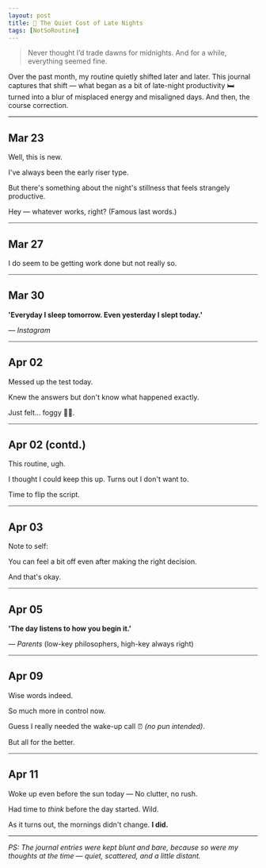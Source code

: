 ```yaml
---
layout: post
title: 🦉 The Quiet Cost of Late Nights
tags: [NotSoRoutine]
---
```


> <span class="quote"> Never thought I’d trade dawns for midnights. And for a while, everything seemed fine.</span>

Over the past month, my routine quietly shifted later and later. This journal captures that shift — what began as a bit of late-night productivity 🛏️ turned into a blur of misplaced energy and misaligned days. And then, the course correction.

<hr class="dots">

## Mar 23
Well, this is new. 

I've always been the early riser type.

But there's something about the night's stillness that feels strangely productive.

Hey — whatever works, right? (Famous last words.)
<hr style="opacity: 0.7;">

## Mar 27
I do seem to be getting work done but not really so.
<hr style="opacity: 0.7;">

## Mar 30
**'Everyday I sleep tomorrow. Even yesterday I slept today.'**

_— Instagram_
<hr style="opacity: 0.7;">

## Apr 02
Messed up the test today. 

Knew the answers but don't know what happened exactly. 

Just felt... foggy 😶‍🌫️.
<hr style="opacity: 0.7;">

## Apr 02 (contd.)
This routine, ugh. 

I thought I could keep this up. Turns out I don't want to. 

Time to flip the script.
<hr style="opacity: 0.7;">

## Apr 03
Note to self:

You can feel a bit off even after making the right decision. 

And that's okay.
<hr style="opacity: 0.7;">

## Apr 05
**'The day listens to how you begin it.'**

_— Parents_ (low-key philosophers, high-key always right)
<hr style="opacity: 0.7;">

## Apr 09
Wise words indeed. 

So much more in control now. 

Guess I really needed the wake-up call ⏰ _(no pun intended)_.

But all for the better.
<hr style="opacity: 0.7;">

## Apr 11
Woke up even before the sun today — No clutter, no rush. 

Had time to _think_ before the day started. Wild.

As it turns out, the mornings didn't change. **I did.**

<hr class="dots">

_PS: The journal entries were kept blunt and bare, because so were my thoughts at the time — quiet, scattered, and a little distant._
